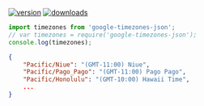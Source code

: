 [![version](https://img.shields.io/npm/v/google-timezones-json.svg)]()
[![downloads](https://img.shields.io/npm/dm/google-timezones-json.svg)]()

```javascript
import timezones from 'google-timezones-json';
// var timezones = require('google-timezones-json');
console.log(timezones);
```

```json
{
    "Pacific/Niue": "(GMT-11:00) Niue",
    "Pacific/Pago_Pago": "(GMT-11:00) Pago Pago",
    "Pacific/Honolulu": "(GMT-10:00) Hawaii Time",
    ...
}
```
